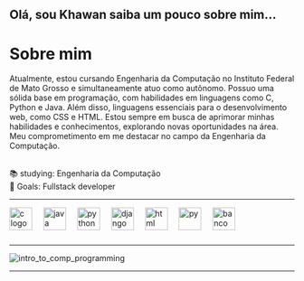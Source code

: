  ## Olá, sou Khawan saiba um pouco sobre mim...
<h1 align="left">Sobre mim</h1>

Atualmente, estou cursando Engenharia da Computação no Instituto Federal de Mato Grosso e simultaneamente atuo como autônomo. 
Possuo uma sólida base em programação, com habilidades  em linguagens como C, Python e Java. Além disso,  linguagens essenciais para
o desenvolvimento web, como CSS e HTML. Estou sempre em busca de aprimorar minhas habilidades e 
conhecimentos, explorando novas oportunidades na área. Meu 
comprometimento em me destacar no campo da Engenharia da Computação.



<p align="left"><br>📚 studying: Engenharia da Computação <br>🎯 Goals: Fullstack developer <br></p>

---
<div align="left">
  <img src="https://skillicons.dev/icons?i=c" height="40" alt="c logo"  />
  <img width="12" />
  <img src="https://skillicons.dev/icons?i=java" height="40" alt="java logo"  />
  <img width="12" />
  <img src="https://skillicons.dev/icons?i=css" height="40" alt="python logo"  />
   <img width="12" />
  <img src="https://skillicons.dev/icons?i=django" height="40" alt="django"  />
   <img width="12" />
  <img src="https://skillicons.dev/icons?i=html" height="40" alt="html"  />
     <img width="12" />
   <img src="https://skillicons.dev/icons?i=python" height="40" alt="py"  />
    <img width="12" />
   <img src="https://skillicons.dev/icons?i=sqlite" height="40" alt="banco"  />


 </div>


###
---
  
![intro_to_comp_programming](https://github.com/Rondysonr/Rondysonr/assets/126256862/b79ea262-d6af-41be-8d75-80276f32dcea)



---
